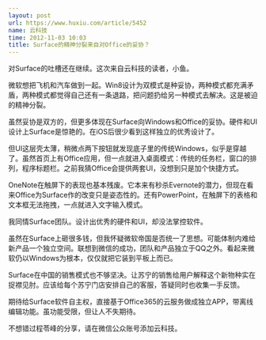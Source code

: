```yaml
---
layout: post
url: https://www.huxiu.com/article/5452
name: 云科技
time: 2012-11-03 10:03
title: Surface的精神分裂来自对Office的妥协？
---
```

对Surface的吐槽还在继续。这次来自云科技的读者，小鱼。

微软想把飞机和汽车做到一起。Win8设计为双模式是种妥协，两种模式都充满矛盾，两种模式都觉得自己还有一条退路，把问题扔给另一种模式去解决。这是被迫的精神分裂。

虽然妥协是双方的，但更多体现在Surface向Windows和Office的妥协。硬件和UI设计上Surface是惊艳的。在iOS后很少看到这样独立的优秀设计了。

但UI这层壳太薄，稍微点两下按钮就发现底子里的传统Windows，似乎是穿越了。虽然首页上有Office应用，但一点就进入桌面模式：传统的任务栏，窗口的排列，程序标题栏。之前我猜Office会提供两套UI，没想到只是加个快捷方式。

OneNote在触屏下的表现也基本残废。它本来有秒杀Evernote的潜力，但现在看来Office为Surface作的改变只是姿态性的。还有PowerPoint，在触屏下的表格和文本框无法拖拽，一点就进入文字输入模式。

我同情Surface团队。设计出优秀的硬件和UI，却没法掌控软件。

虽然在Surface上砸很多钱，但我怀疑微软帝国是否统一了思想。可能体制内难给新产品一个独立空间。联想到微信的成功，团队和产品独立于QQ之外。看起来微软仍以Windows为根本，仅仅就把它装到平板上而已。

Surface在中国的销售模式也不够坚决。让苏宁的销售给用户解释这个新物种实在捉襟见肘。应该给每个苏宁门店安排自己的客服，答疑同时也收集一手反馈。

期待给Surface软件自主权，直接基于Office365的云服务做成独立APP，带离线编辑功能。虽功能受限，但让人不失期待。

不想错过程苓峰的分享，请在微信公众账号添加云科技。

